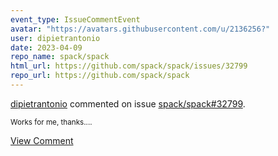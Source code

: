 ```yaml
---
event_type: IssueCommentEvent
avatar: "https://avatars.githubusercontent.com/u/2136256?"
user: dipietrantonio
date: 2023-04-09
repo_name: spack/spack
html_url: https://github.com/spack/spack/issues/32799
repo_url: https://github.com/spack/spack
---
```


<a href='https://github.com/dipietrantonio' target='_blank'>dipietrantonio</a> commented on issue <a href='https://github.com/spack/spack/issues/32799' target='_blank'>spack/spack#32799</a>.

<small>Works for me, thanks....</small>

<a href='https://github.com/spack/spack/issues/32799' target='_blank'>View Comment</a>